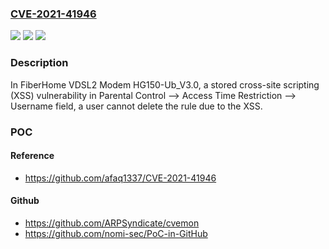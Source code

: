 ### [CVE-2021-41946](https://cve.mitre.org/cgi-bin/cvename.cgi?name=CVE-2021-41946)
![](https://img.shields.io/static/v1?label=Product&message=n%2Fa&color=blue)
![](https://img.shields.io/static/v1?label=Version&message=n%2Fa&color=blue)
![](https://img.shields.io/static/v1?label=Vulnerability&message=n%2Fa&color=brighgreen)

### Description

In FiberHome VDSL2 Modem HG150-Ub_V3.0, a stored cross-site scripting (XSS) vulnerability in Parental Control --> Access Time Restriction --> Username field, a user cannot delete the rule due to the XSS.

### POC

#### Reference
- https://github.com/afaq1337/CVE-2021-41946

#### Github
- https://github.com/ARPSyndicate/cvemon
- https://github.com/nomi-sec/PoC-in-GitHub

